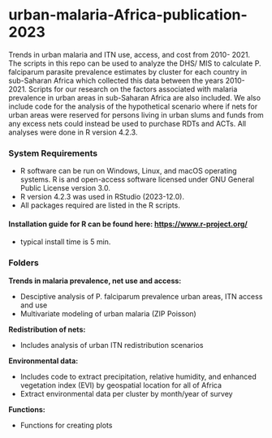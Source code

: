 # urban-malaria-Africa-publication-2023
Trends in urban malaria and ITN use, access, and cost from 2010- 2021.
The scripts in this repo can be used to analyze the DHS/ MIS to calculate P. falciparum parasite prevalence estimates by cluster for each country in sub-Saharan Africa which collected this data between the years 2010- 2021. Scripts for our research on the factors associated with malaria prevalence in urban areas in sub-Saharan Africa are also included. We also include code for the analysis of the hypothetical scenario where if nets for urban areas were reserved for persons living in urban slums and funds from any excess nets could instead be used to purchase RDTs and ACTs. All analyses were done in R version 4.2.3. 

### System Requirements
* R software can be run on Windows, Linux, and macOS operating systems. R is and open-access software licensed under GNU General Public License version 3.0. 
* R version 4.2.3 was used in RStudio (2023-12.0).
* All packages required are listed in the R scripts.

#### Installation guide for R can be found here: https://www.r-project.org/ 
* typical install time is 5 min.
  
### Folders
**Trends in malaria prevalence, net use and access:** 
* Desciptive analysis of P. falciparum prevalence urban areas, ITN access and use
* Multivariate modeling of urban malaria (ZIP Poisson)
  
**Redistribution of nets:**
* Includes analysis of urban ITN redistribution scenarios
  
**Environmental data:**
* Includes code to extract precipitation, relative humidity, and enhanced vegetation index (EVI) by geospatial location for all of Africa
* Extract environmental data per cluster by month/year of survey
  
**Functions:**
* Functions for creating plots

